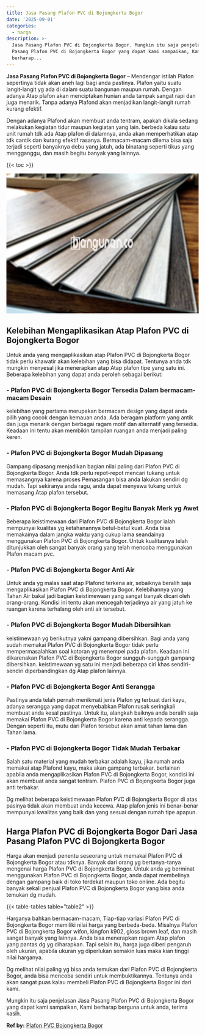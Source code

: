 ```yaml
---
title: Jasa Pasang Plafon PVC di Bojongkerta Bogor
date: '2025-09-01'
categories:
  - harga
description: >-
  Jasa Pasang Plafon PVC di Bojongkerta Bogor. Mungkin itu saja penjelasan Jasa
  Pasang Plafon PVC di Bojongkerta Bogor yang dapat kami sampaikan, Kami
  berharap...
---
```


**Jasa Pasang Plafon PVC di Bojongkerta Bogor** – Mendengar istilah Plafon sepertinya tidak akan aneh lagi bagi anda pastinya. Plafon yaitu suatu langit-langit yg ada di dalam suatu bangunan maupun rumah. Dengan adanya Atap plafon akan menciptakan hunian anda tampak sangat rapi dan juga menarik. Tanpa adanya Plafond akan menjadikan langit-langit rumah kurang efektif.

Dengan adanya Plafond akan membuat anda tentram, apakah dikala sedang melakukan kegiatan tidur maupun kegiatan yang lain. berbeda kalau satu unit rumah tdk ada Atap plafon di dalamnya, anda akan memperhatikan atap tdk cantik dan kurang efektif rasanya. Bermacam-macam dilema bisa saja terjadi seperti banyaknya debu yang jatuh, ada binatang seperti tikus yang mengganggu, dan masih begitu banyak yang lainnya.

{{< toc >}}

![Jasa Pasang Plafon PVC di Bojongkerta Bogor](/images/flafond-pvc-murah29.png)

## Kelebihan Mengaplikasikan Atap Plafon PVC di Bojongkerta Bogor

Untuk anda yang mengaplikasikan atap Plafon PVC di Bojongkerta Bogor tidak perlu khawatir akan kelebihan yang bisa didapat. Tentunya anda tdk mungkin menyesal jika menerapkan atap Atap plafon tipe yang satu ini. Beberapa kelebihan yang dapat anda peroleh sebagai berikut:

### \- Plafon PVC di Bojongkerta Bogor Tersedia Dalam bermacam-macam Desain

kelebihan yang pertama merupakan bermacam design yang dapat anda pilih yang cocok dengan kemauan anda. Ada beragam platform yang antik dan juga menarik dengan berbagai ragam motif dan alternatif yang tersedia. Keadaan ini tentu akan membikin tampilan ruangan anda menjadi paling keren.

### \- Plafon PVC di Bojongkerta Bogor Mudah Dipasang

Gampang dipasang menjadikan bagian nilai paling dari Plafon PVC di Bojongkerta Bogor. Anda tdk perlu repot-repot mencari tukang untuk memasangnya karena proses Pemasangan bisa anda lakukan sendiri dg mudah. Tapi sekiranya anda ragu, anda dapat menyewa tukang untuk memasang Atap plafon tersebut.

### \- Plafon PVC di Bojongkerta Bogor Begitu Banyak Merk yg Awet

Beberapa keistimewaan dari Plafon PVC di Bojongkerta Bogor ialah mempunyai kualitas yg ketahanannya betul-betul kuat. Anda bisa memakainya dalam jangka waktu yang cukup lama seandainya menggunakan Plafon PVC di Bojongkerta Bogor. Untuk kualitasnya telah ditunjukkan oleh sangat banyak orang yang telah mencoba menggunakan Plafon macam pvc.

### \- Plafon PVC di Bojongkerta Bogor Anti Air

Untuk anda yg malas saat atap Plafond terkena air, sebaiknya beralih saja mengaplikasikan Plafon PVC di Bojongkerta Bogor. Kelebihannya yang Tahan Air bakal jadi bagian keistimewaan yang sangat banyak dicari oleh orang-orang. Kondisi ini tentu akan mencegah terjadinya air yang jatuh ke ruangan karena terhalang oleh anti air tersebut.

### \- Plafon PVC di Bojongkerta Bogor Mudah Dibersihkan

keistimewaan yg berikutnya yakni gampang dibersihkan. Bagi anda yang sudah memakai Plafon PVC di Bojongkerta Bogor tidak perlu mempermasalahkan soal kotoran yg menempel pada plafon. Keadaan ini dikarenakan Plafon PVC di Bojongkerta Bogor sungguh-sungguh gampang dibersihkan. keistimewaan yg satu ini menjadi beberapa ciri khas sendiri-sendiri diperbandingkan dg Atap plafon lainnya.

### \- Plafon PVC di Bojongkerta Bogor Anti Serangga

Pastinya anda telah pernah menikmati jenis Plafon yg terbuat dari kayu, adanya serangga yang dapat menyebabkan Plafon rusak seringkali membuat anda kesal pastinya. Untuk itu, alangkah baiknya anda beralih saja memakai Plafon PVC di Bojongkerta Bogor karena anti kepada serangga. Dengan seperti itu, mutu dari Plafon tersebut akan amat tahan lama dan Tahan lama.

### \- Plafon PVC di Bojongkerta Bogor Tidak Mudah Terbakar

Salah satu material yang mudah terbakar adalah kayu, jika rumah anda memakai atap Plafond kayu, maka akan gampang terbakar. berlainan apabila anda mengaplikasikan Plafon PVC di Bojongkerta Bogor, kondisi ini akan membuat anda sangat tentram. Plafon PVC di Bojongkerta Bogor juga anti terbakar.

Dg melihat beberapa keistimewaan Plafon PVC di Bojongkerta Bogor di atas pasinya tidak akan membuat anda kecewa. Atap plafon jenis ini benar-benar mempunyai kwalitas yang baik dan yang sesuai dengan rumah tipe apapun.

## Harga Plafon PVC di Bojongkerta Bogor Dari Jasa Pasang Plafon PVC di Bojongkerta Bogor

Harga akan menjadi penentu seseorang untuk memakai Plafon PVC di Bojongkerta Bogor atau tdknya. Banyak dari orang yg bertanya-tanya mengenai harga Plafon PVC di Bojongkerta Bogor. Untuk anda yg berminat menggunakan Plafon PVC di Bojongkerta Bogor, anda dapat membelinya dengan gampang baik di toko terdekat maupun toko online. Ada begitu banyak sekali penjual Plafon PVC di Bojongkerta Bogor yang bisa anda temukan dg mudah.

{{< table-tables table="table2" >}}

Harganya bahkan bermacam-macam, Tiap-tiap variasi Plafon PVC di Bojongkerta Bogor memiliki nilai harga yang berbeda-beda. Misalnya Plafon PVC di Bojongkerta Bogor wifon, kingfon k902, gloss brown leaf, dan masih sangat banyak yang lainnya. Anda bisa menerapkan ragam Atap plafon yang pantas dg yg diharapkan. Tapi selain itu, harga juga diberi pengaruh oleh ukuran, apabila ukuran yg diperlukan semakin luas maka kian tinggi nilai harganya.

Dg melihat nilai paling yg bisa anda temukan dari Plafon PVC di Bojongkerta Bogor, anda bisa mencoba sendiri untuk membuktikannya. Tentunya anda akan sangat puas kalau membeli Plafon PVC di Bojongkerta Bogor ini dari kami.

Mungkin itu saja penjelasan Jasa Pasang Plafon PVC di Bojongkerta Bogor yang dapat kami sampaikan, Kami berharap berguna untuk anda, terima kasih.

**Ref by:** [Plafon PVC Bojongkerta Bogor](https://id.wikipedia.org/wiki/Plafon)
